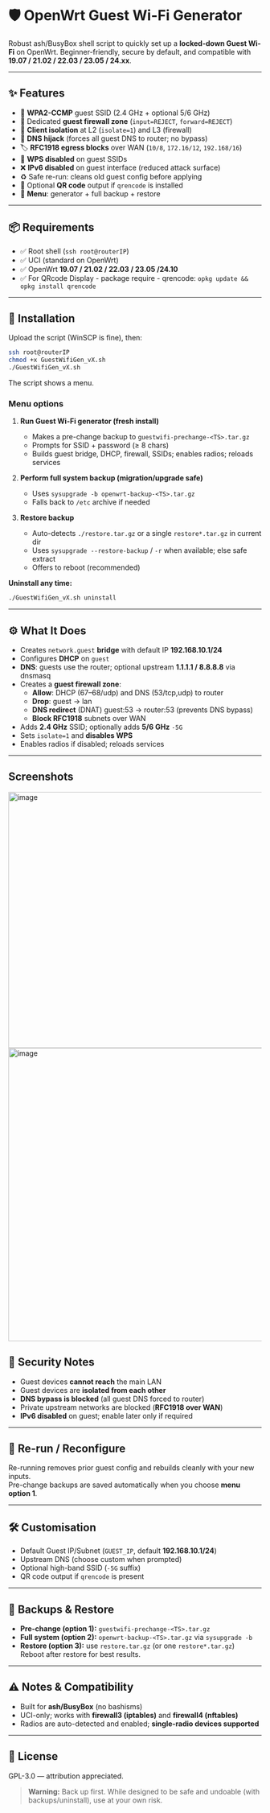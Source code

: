 # 🛡️ OpenWrt Guest Wi-Fi Generator

Robust ash/BusyBox shell script to quickly set up a **locked-down Guest Wi-Fi** on OpenWrt. Beginner-friendly, secure by default, and compatible with **19.07 / 21.02 / 22.03 / 23.05 / 24.xx**.

---

## ✨ Features

- 🔐 **WPA2-CCMP** guest SSID (2.4 GHz + optional 5/6 GHz)
- 🧱 Dedicated **guest firewall zone** (`input=REJECT`, `forward=REJECT`)
- 🔌 **Client isolation** at L2 (`isolate=1`) and L3 (firewall)
- 🧭 **DNS hijack** (forces all guest DNS to router; no bypass)
- 🏷️ **RFC1918 egress blocks** over WAN (`10/8`, `172.16/12`, `192.168/16`)
- 🚫 **WPS disabled** on guest SSIDs
- ❌ **IPv6 disabled** on guest interface (reduced attack surface)
- ♻️ Safe re-run: cleans old guest config before applying
- 📲 Optional **QR code** output if `qrencode` is installed
- 🧰 **Menu**: generator + full backup + restore

---

## 📦 Requirements

- ✅ Root shell (`ssh root@routerIP`)
- ✅ UCI (standard on OpenWrt)
- ✅ OpenWrt **19.07 / 21.02 / 22.03 / 23.05 /24.10**
- ✅ For QRcode Display - package require - qrencode: `opkg update && opkg install qrencode`

---

## 🚀 Installation

Upload the script (WinSCP is fine), then:

```sh
ssh root@routerIP
chmod +x GuestWifiGen_vX.sh
./GuestWifiGen_vX.sh
```

The script shows a menu.

### **Menu options**

1. **Run Guest Wi-Fi generator (fresh install)**
   - Makes a pre-change backup to `guestwifi-prechange-<TS>.tar.gz`
   - Prompts for SSID + password (≥ 8 chars)
   - Builds guest bridge, DHCP, firewall, SSIDs; enables radios; reloads services

2. **Perform full system backup (migration/upgrade safe)**
   - Uses `sysupgrade -b openwrt-backup-<TS>.tar.gz`
   - Falls back to `/etc` archive if needed

3. **Restore backup**
   - Auto-detects `./restore.tar.gz` or a single `restore*.tar.gz` in current dir
   - Uses `sysupgrade --restore-backup` / `-r` when available; else safe extract
   - Offers to reboot (recommended)

**Uninstall any time:**
```sh
./GuestWifiGen_vX.sh uninstall
```

---

## ⚙️ What It Does

- Creates `network.guest` **bridge** with default IP **192.168.10.1/24**
- Configures **DHCP** on `guest`
- **DNS**: guests use the router; optional upstream **1.1.1.1 / 8.8.8.8** via dnsmasq
- Creates a **guest firewall zone**:
  - **Allow**: DHCP (67–68/udp) and DNS (53/tcp,udp) to router
  - **Drop**: guest → lan
  - **DNS redirect** (DNAT) guest:53 → router:53 (prevents DNS bypass)
  - **Block RFC1918** subnets over WAN
- Adds **2.4 GHz** SSID; optionally adds **5/6 GHz** `-5G`
- Sets `isolate=1` and **disables WPS**
- Enables radios if disabled; reloads services

---

## Screenshots
<img width="869" height="509" alt="image" src="https://github.com/user-attachments/assets/bdd7bee9-a7d8-44a2-8911-d62b97119cb6" />
<img width="955" height="583" alt="image" src="https://github.com/user-attachments/assets/4927cf77-7220-4b11-a688-0eaa45b6a5fa" />




## 🔐 Security Notes

- Guest devices **cannot reach** the main LAN  
- Guest devices are **isolated from each other**  
- **DNS bypass is blocked** (all guest DNS forced to router)  
- Private upstream networks are blocked (**RFC1918 over WAN**)  
- **IPv6 disabled** on guest; enable later only if required

---

## 🧼 Re-run / Reconfigure

Re-running removes prior guest config and rebuilds cleanly with your new inputs.  
Pre-change backups are saved automatically when you choose **menu option 1**.

---

## 🛠️ Customisation

- Default Guest IP/Subnet (`GUEST_IP`, default **192.168.10.1/24**)
- Upstream DNS (choose custom when prompted)
- Optional high-band SSID (`-5G` suffix)
- QR code output if `qrencode` is present

---

## 🔄 Backups & Restore

- **Pre-change (option 1):** `guestwifi-prechange-<TS>.tar.gz`  
- **Full system (option 2):** `openwrt-backup-<TS>.tar.gz` via `sysupgrade -b`  
- **Restore (option 3):** use `restore.tar.gz` (or one `restore*.tar.gz`)  
  Reboot after restore for best results.

---

## ⚠️ Notes & Compatibility

- Built for **ash/BusyBox** (no bashisms)  
- UCI-only; works with **firewall3 (iptables)** and **firewall4 (nftables)**  
- Radios are auto-detected and enabled; **single-radio devices supported**

---

## 📜 License

GPL-3.0 — attribution appreciated.

> **Warning:** Back up first. While designed to be safe and undoable (with backups/uninstall), use at your own risk.
